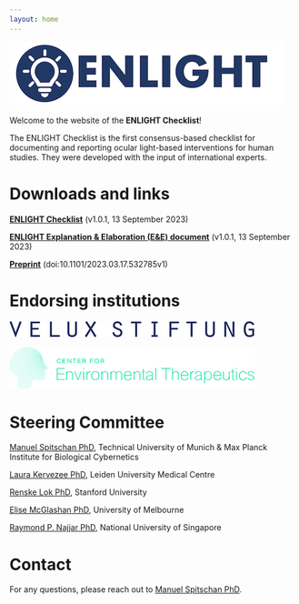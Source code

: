 ```yaml
---
layout: home
---
```


![ENLIGHT Logo](logo.png)

Welcome to the website of the **ENLIGHT Checklist**!

The ENLIGHT Checklist is the first consensus-based checklist for documenting and reporting ocular light-based interventions for human studies. They were developed with the input of international experts.


 

Downloads and links
===================

**[ENLIGHT Checklist](https://github.com/ENLIGHT-Project/ENLIGHT-Checklist/blob/00be2c6c04c41262c770c477e94ff611bcb59063/1.0.1/ENLIGHT_Checklist_Release_1.0.1_20230913.pdf)** (v1.0.1, 13 September 2023)

**[ENLIGHT Explanation & Elaboration (E&E) document](https://github.com/ENLIGHT-Project/ENLIGHT-Checklist/blob/00be2c6c04c41262c770c477e94ff611bcb59063/1.0.1/ENLIGHT_E%26E_Release_1.0.1_20230913.pdf)** (v1.0.1, 13 September 2023)

**[Preprint](https://www.biorxiv.org/content/10.1101/2023.03.17.532785v1)** (doi:10.1101/2023.03.17.532785v1)


 

Endorsing institutions
======================

[![VELUX Stiftung](logo_velux.png)](https://veluxstiftung.ch/)

[![CET Logo](logo_cet.png)](https://cet.org/)

 


Steering Committee
==================

[Manuel Spitschan PhD](https://www.professoren.tum.de/en/spitschan-manuel), Technical University of Munich & Max Planck Institute for Biological Cybernetics

[Laura Kervezee PhD](https://ccb.lumc.nl/research/circadian-clocks-99/laura-kervezee-374), Leiden University Medical Centre

[Renske Lok PhD](https://profiles.stanford.edu/renske-lok), Stanford University

[Elise McGlashan PhD](https://findanexpert.unimelb.edu.au/profile/1030083-elise-mcglashan), University of Melbourne

[Raymond P. Najjar PhD](https://discovery.nus.edu.sg/9565-raymond-najjar), National University of Singapore

 


Contact
=======

For any questions, please reach out to [Manuel Spitschan PhD](mailto:manuel.spitschan@tum.de).